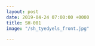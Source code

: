 ```yaml
---
layout: post
date: 2019-04-24 07:00:00 +0000
title: SH-001
image: "/sh_tyedyels_front.jpg"

---
```

